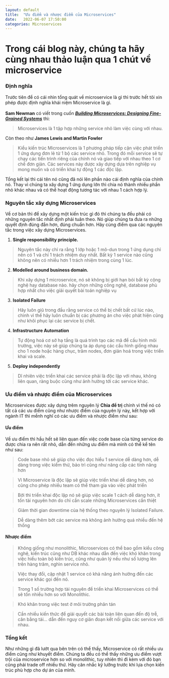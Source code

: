 ```yaml
---
layout: default
title:  "Ưu điểm và nhược điểm của Microservices"
date:   2022-06-07 17:50:00
categories: Microservices
---
```

# Trong cái blog này, chúng ta hãy cùng nhau thảo luận qua 1 chút về microservice
### Định nghĩa
Trước tiên để có cái nhìn tổng quát về microservice là gì thì trước hết tôi xin phép được
định nghĩa khái niệm Microservice là gì.
<br/>
<br/>
**Sam Newman** có viết trong cuốn ***<u>Building Microservices: Designing Fine-Grained Systems</u>*** thì:
> Microservices là 1 tập hợp những service nhỏ làm việc cùng với nhau.

Còn theo như **James Lewis and Martin Fowler**
> Kiểu kiến trúc Microservices là 1 phương pháp tiếp cận việc phát triển 1 ứng dụng đơn lẻ từ 1 bộ các service nhỏ.
> Trong đó mỗi service sẽ tự chạy các tiến trình riêng của chính nó và giao tiếp với nhau theo 1 cơ chế đơn giản.
> Các services này được xây dựng dựa trên nghiệp vụ mong muốn và có  triển khai tự động 1 các độc lập.

Tổng kết lại thì cái tên nó cũng đã nói lên phần nào cái định nghĩa của chính nó. Thay vì chúng ta xây dựng 1 ứng dụng 
lớn thì chia nó thành nhiều phần nhỏ khác nhau và có thể hoạt động tương tác với nhau 1 cách hợp lý.

### Nguyên tắc xây dựng Microservices
Về cơ bản thì để xây dựng một kiến trúc gì đó thì chúng ta đều phải có những nguyên tắc nhất định phải tuân theo.
Nó giúp chúng ta đưa ra những quyết định đúng đắn hơn, đúng chuẩn hơn. Hãy cùng điểm qua các nguyên tắc trong việc 
xây dựng Microservices.

1. **Single responsibility principle.**
> Nguyên tắc này chỉ ra rằng 1 lớp hoặc 1 mô-dun trong 1 ứng dụng chỉ nên có 1 và chỉ 1 trách nhiệm duy nhất.
> Bất kỳ 1 service nào cũng không nên có nhiều hơn 1 trách nhiệm trong cùng 1 lúc.

2. **Modelled around business domain.**
> Khi xây dựng 1 microservice, nó sẽ không bị giới hạn bỏi bất kỳ cộng nghệ hay database nào. hãy chọn những công nghệ,
> database phù hợp nhất cho việc giải quyết bài toán nghiệp vụ

3. **Isolated Failure**
> Hãy luôn giũ trong đầu rằng service có thể bị chết bất cứ lúc nào, chình vì thế hãy luôn chuẩn bị các phương án
> cho việc phát hiện cũng như khôi phục lại các service bị chết.

4. **Infrastructure Automation**
> Tự động hoá cơ sở hạ tầng là quá trình tạo các mã để cấu hình môi trường, việc này sẽ giúp chúng ta áp dụng các 
> cấu hình giống nhau cho 1 node hoặc hàng chục, trăm nodes, đơn giản hoá trong việc triển khai và scale.

5. **Deploy independently**
> Dĩ nhiên việc triển khai các service phải là độc lập với nhau, không liên quan, ràng buộc cũng như ảnh hường
> tới các service khác.

### Ưu điểm và nhược điểm của Microservices
Microservices được xây dựng trêm nguyên lý **Chia để trị** chính vì thế nó có tất cả các ưu điểm cũng như nhược điểm
của nguyên lý này, kết hợp với ngành IT thì mềnh nghĩ có các ưu điểm và nhược điểm như sau:

#### Ưu điểm
Về ưu điểm thì hầu hết sẽ liên quan đến việc code base của từng service do được chia ra nên rất nhỏ, dẫn đến những
ưu điểm mà mình có thể kể tên như sau:

> Code base nhỏ sẽ giúp cho việc đọc hiểu 1 service dễ dàng hơn, dễ dàng trong việc kiểm thử, bảo trì cũng như nâng cấp các tính năng hơn

> Vì Microservice là độc lập sẽ giúp việc triển khai dễ dàng hơn, nó cũng cho phép nhiều team có thể tham gia vào việc phát triển 

> Bởi thì triển khai độc lập nó sẽ giúp việc scale 1 cách dễ dàng hơn, ít tốn tài nguyên hơn do chỉ cần scale những Microservices cần thiệt

> Giảm thời gian downtime của hệ thống theo nguyên lý Isolated Failure.

> Dễ dàng thêm bớt các service mà không ảnh hưởng quá nhiều đến hệ thống

#### Nhược điểm
> Không giống như monolithic, Microservices có thể bao gồm kiểu công nghệ, kiến trúc cũng như DB khác nhau dẫn đến việc
> khó khăn trong việc hiểu toàn bộ kiến trúc, cũng như quản lý nếu như số lượng lên trên hàng trăm, nghìn service nhỏ.

> Việc thay đổi, cập nhật 1 service có khả năng ảnh hưởng đến các service khác gọi đến nó.

> Trong 1 số trường hợp tài nguyên để triển khai Microservices có thể sẽ tốn nhiều hơn so với Monolithic.

> Khó khăn trong việc test ở môi trường phân tán

> Cần nhiều kiến thức để giải quyết các bài toàn liên quan đến độ trễ, cân bằng tải... dẫn đến nguy cơ giãn đoạn kết nối
> giữa các service với nhau.

### Tổng kết
Như những gì đã lướt qua bên trên có thể thấy, Microservice có rất nhiều ưu điểm cũng như khuyết điểm. Chúng ta đều có 
thể thấy những ưu điểm vượt trội của microservice hơn so với monolithic, tuy nhiên thì đi kèm với đó bạn cũng phải 
trade off nhiều thứ. Hãy cân nhắc kỹ lưỡng trước khi lựa chọn kiến trúc phù hợp cho dự án của mình.